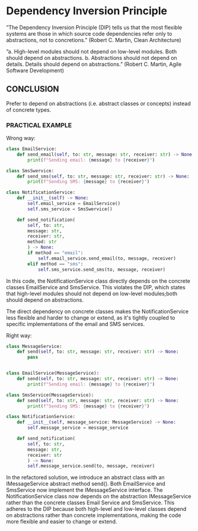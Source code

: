 # Dependency Inversion Principle

”The Dependency Inversion Principle (DIP) tells us that the most flexible 
systems are those in which source code dependencies refer only to 
abstractions, not to concretions.” 
(Robert C. Martin, Clean Architecture)

”a. High-level modules should not depend on low-level modules. Both 
should depend on abstractions.
b. Abstractions should not depend on details. Details should depend on 
abstractions.” 
(Robert C. Martin, Agile Software Development)

## CONCLUSION

Prefer to depend on abstractions (i.e. abstract classes or 
concepts) instead of concrete types.

### PRACTICAL EXAMPLE

Wrong way:

```python
class EmailService:
    def send_email(self, to: str, message: str, receiver: str) -> None:
        print(f"Sending email: {message} to {receiver}")

class SmsSwervice:
    def send_sms(self, to: str, message: str, receiver: str) -> None:
        print(f"Sending SMS: {message} to {receiver}")

class NotificationService:
    def __init__(self) -> None:
        self.email_service = EmailService()
        self.sms_service = SmsSwervice()

    def send_notification(
        self, to: str,
        message: str,
        receiver: str,
        method: str
        ) -> None:
        if method == "email":
            self.email_service.send_email(to, message, receiver)
        elif method == "sms":
            self.sms_service.send_sms(to, message, receiver)
```

In this code, the NotificationService class directly depends on the concrete
classes EmailService and SmsService.
This violates the DIP, which states that high-level modules should not depend
on low-level modules;both should depend on abstractions.

The direct dependency on concrete classes makes the NotificationService
less flexible and harder to change or extend, as it's tightly coupled to
specific implementations of the email and SMS services.


Right way:
```python
class MessageService:
    def send(self, to: str, message: str, receiver: str) -> None:
        pass


class EmailService(MessageService):
    def send(self, to: str, message: str, receiver: str) -> None:
        print(f"Sending email: {message} to {receiver}")

class SmsService(MessageService):
    def send(self, to: str, message: str, receiver: str) -> None:
        print(f"Sending SMS: {message} to {receiver}")

class NotificationService:
    def __init__(self, message_service: MessageService) -> None:
        self.message_service = message_service

    def send_notification(
        self, to: str,
        message: str,
        receiver: str
        ) -> None:
        self.message_service.send(to, message, receiver)
```

In the refactored solution, we introduce an abstract class with an
IMessageService abstract method send().
Both EmailService and SmsService now implement
the IMessageService interface.
The NotificationService class now depends on the abstraction IMessageService
rather than the concrete classes Email Service and SmsService.
This adheres to the DIP because both high-level and low-level classes depend
on abstractions rather than concrete implementations, making the code more
flexible and easier to change or extend.
